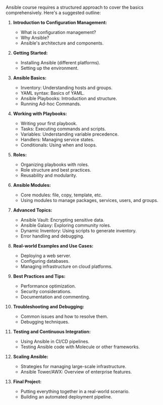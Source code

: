 Ansible course requires a structured approach to cover the basics comprehensively. Here's a suggested outline:

1. **Introduction to Configuration Management:**
   - What is configuration management?
   - Why Ansible?
   - Ansible's architecture and components.

2. **Getting Started:**
   - Installing Ansible (different platforms).
   - Setting up the environment.

3. **Ansible Basics:**
   - Inventory: Understanding hosts and groups.
   - YAML syntax: Basics of YAML.
   - Ansible Playbooks: Introduction and structure.
   - Running Ad-hoc Commands.

4. **Working with Playbooks:**
   - Writing your first playbook.
   - Tasks: Executing commands and scripts.
   - Variables: Understanding variable precedence.
   - Handlers: Managing service states.
   - Conditionals: Using when and loops.

5. **Roles:**
   - Organizing playbooks with roles.
   - Role structure and best practices.
   - Reusability and modularity.

6. **Ansible Modules:**
   - Core modules: file, copy, template, etc.
   - Using modules to manage packages, services, users, and groups.

7. **Advanced Topics:**
   - Ansible Vault: Encrypting sensitive data.
   - Ansible Galaxy: Exploring community roles.
   - Dynamic Inventory: Using scripts to generate inventory.
   - Error handling and debugging.

8. **Real-world Examples and Use Cases:**
   - Deploying a web server.
   - Configuring databases.
   - Managing infrastructure on cloud platforms.

9. **Best Practices and Tips:**
   - Performance optimization.
   - Security considerations.
   - Documentation and commenting.

10. **Troubleshooting and Debugging:**
    - Common issues and how to resolve them.
    - Debugging techniques.

11. **Testing and Continuous Integration:**
    - Using Ansible in CI/CD pipelines.
    - Testing Ansible code with Molecule or other frameworks.

12. **Scaling Ansible:**
    - Strategies for managing large-scale infrastructure.
    - Ansible Tower/AWX: Overview of enterprise features.

13. **Final Project:**
    - Putting everything together in a real-world scenario.
    - Building an automated deployment pipeline.
